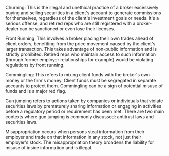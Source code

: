 Churning: This is the illegal and unethical practice of a broker excessively buying and selling securities in a client's account to generate commissions for themselves, regardless of the client's investment goals or needs. It's a serious offense, and retired reps who are still registered with a broker-dealer can be sanctioned or even lose their licenses.

Front Running: This involves a broker placing their own trades ahead of client orders, benefiting from the price movement caused by the client's larger transaction. This takes advantage of non-public information and is strictly prohibited. Retired reps who maintain access to such information (through former employer relationships for example) would be violating regulations by front running.

Commingling: This refers to mixing client funds with the broker's own money or the firm's money. Client funds must be segregated in separate accounts to protect them. Commingling can be a sign of potential misuse of funds and is a major red flag.

Gun jumping refers to actions taken by companies or individuals that violate securities laws by prematurely sharing information or engaging in activities before a regulatory period or requirement has been met. There are two main contexts where gun jumping is commonly discussed: antitrust laws and securities laws.


 Misappropriation occurs when persons steal information from their employer and trade on that information in any stock, not just their employer's stock. The misappropriation theory broadens the liability for misuse of inside information and is illegal.
